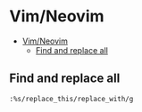 # Vim/Neovim
<!--ts-->
   * [Vim/Neovim](vim.md#vimneovim)
      * [Find and replace all](vim.md#find-and-replace-all)

<!-- Added by: runner, at: Wed Feb 10 14:43:57 UTC 2021 -->

<!--te-->

## Find and replace all
```vim
:%s/replace_this/replace_with/g
```
